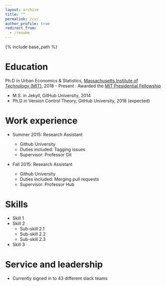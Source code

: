 ```yaml
---
layout: archive
title: ""
permalink: /cv/
author_profile: true
redirect_from:
  - /resume
---
```


{% include base_path %}

# Education

Ph.D in Urban Economics & Statistics, [Massachusetts Institute of Technology (MIT)](https://www.mit.edu/), 2018 - Present
:   Awarded the [MIT Presidential Fellowship](https://web.mit.edu/provost/presfellow/)
* M.S. in Jekyll, GitHub University, 2014
* Ph.D in Version Control Theory, GitHub University, 2018 (expected)

Work experience
======
* Summer 2015: Research Assistant
  * Github University
  * Duties included: Tagging issues
  * Supervisor: Professor Git

* Fall 2015: Research Assistant
  * Github University
  * Duties included: Merging pull requests
  * Supervisor: Professor Hub

Skills
======
* Skill 1
* Skill 2
  * Sub-skill 2.1
  * Sub-skill 2.2
  * Sub-skill 2.3
* Skill 3

Service and leadership
======
* Currently signed in to 43 different slack teams
